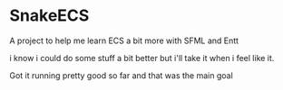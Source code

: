 # SnakeECS
A project to help me learn ECS a bit more with SFML and Entt

i know i could do some stuff a bit better but i'll take it when i feel like it.

Got it running pretty good so far and that was the main goal
